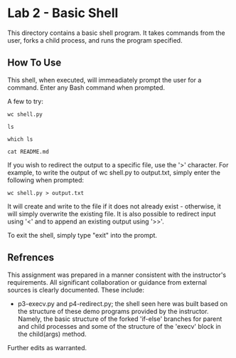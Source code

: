 # Lab 2 - Basic Shell

This directory contains a basic shell program. It takes commands from the
user, forks a child process, and runs the program specified.

## How To Use

This shell, when executed, will immeadiately prompt the user for a command.
Enter any Bash command when prompted.

A few to try:

~~~
wc shell.py
~~~

~~~
ls
~~~

~~~
which ls
~~~

~~~
cat README.md
~~~

If you wish to redirect the output to a specific file, use the '>'
character. For example, to write the output of wc shell.py to
output.txt, simply enter the following when prompted:

~~~
wc shell.py > output.txt
~~~

It will create and write to the file if it does not already exist - otherwise,
it will simply overwrite the existing file. It is also possible to redirect
input using '<' and to append an existing output using '>>'.

To exit the shell, simply type "exit" into the prompt.

## Refrences

This assignment was prepared in a manner consistent with the instructor's
requirements. All significant collaboration or guidance from external sources
is clearly documented. These include:

* p3-execv.py and p4-redirect.py; the shell seen here was built based on the
  structure of these demo programs provided by the instructor. Namely, the
  basic structure of the forked 'if-else' branches for parent and child
  processes and some of the structure of the 'execv' block in the
  child(args) method.
  
Further edits as warranted.
